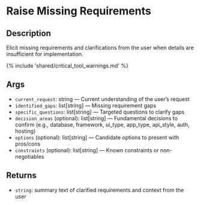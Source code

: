 # Raise Missing Requirements

## Description
Elicit missing requirements and clarifications from the user when details are insufficient for implementation.

{% include 'shared/critical_tool_warnings.md' %}

## Args
- `current_request`: string — Current understanding of the user’s request
- `identified_gaps`: list[string] — Missing requirement gaps
- `specific_questions`: list[string] — Targeted questions to clarify gaps
 - `decision_areas` (optional): list[string] — Fundamental decisions to confirm (e.g., database, framework, ui_type, app_type, api_style, auth, hosting)
 - `options` (optional): list[string] — Candidate options to present with pros/cons
 - `constraints` (optional): list[string] — Known constraints or non-negotiables

## Returns
- `string`: summary text of clarified requirements and context from the user
